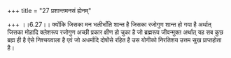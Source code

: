 +++
title = "27 प्रशान्तमनसं ह्येनम्"

+++
।।6.27।। क्योंकि जिसका मन भलीभाँति शान्त है जिसका रजोगुण शान्त हो गया है
अर्थात् जिसका मोहादि क्लेशरूप रजोगुण अच्छी प्रकार क्षीण हो चुका है जो
ब्रह्मरूप जीवन्मुक्त अर्थात् यह सब कुछ ब्रह्म ही है ऐसे निश्चयवाला है
एवं जो अधर्मादि दोषोंसे रहित है उस योगीको निरतिशय उत्तम सुख प्राप्तहोता
है।
